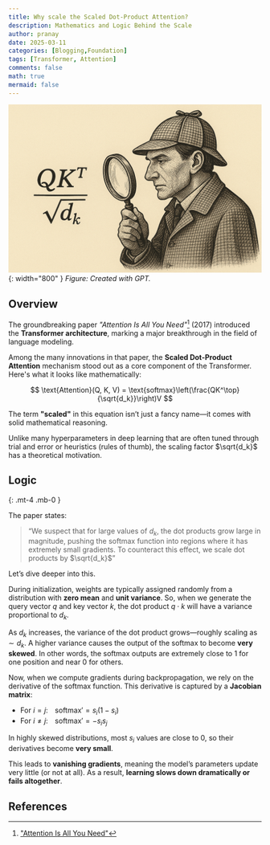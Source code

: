 ```yaml
---
title: Why scale the Scaled Dot-Product Attention?
description: Mathematics and Logic Behind the Scale
author: pranay
date: 2025-03-11
categories: [Blogging,Foundation]
tags: [Transformer, Attention]
comments: false
math: true
mermaid: false
---
```

![Scaled Attention with Sherlock Holmes](/assets/img/why_scale_the_scaled_attention.png){: width="800" }
_Figure: Created with GPT._

## Overview

The groundbreaking paper *"Attention Is All You Need"*[^Paper] (2017) introduced the **Transformer architecture**, marking a major breakthrough in the field of language modeling.

Among the many innovations in that paper, the **Scaled Dot-Product Attention** mechanism stood out as a core component of the Transformer. Here's what it looks like mathematically:

$$
\text{Attention}(Q, K, V) = \text{softmax}\left(\frac{QK^\top}{\sqrt{d_k}}\right)V
$$

The term **"scaled"** in this equation isn’t just a fancy name—it comes with solid mathematical reasoning.

Unlike many hyperparameters in deep learning that are often tuned through trial and error or heuristics (rules of thumb), the scaling factor $\sqrt{d_k}$ has a theoretical motivation.

## Logic
{: .mt-4 .mb-0 }

The paper states:

> “We suspect that for large values of $d_k$, the dot products grow large in magnitude, pushing the softmax function into regions where it has extremely small gradients. To counteract this effect, we scale dot products by $\sqrt{d_k}$”

Let’s dive deeper into this.

During initialization, weights are typically assigned randomly from a distribution with **zero mean** and **unit variance**. So, when we generate the query vector $q$ and key vector $k$, the dot product $q \cdot k$ will have a variance proportional to $d_k$.

As $d_k$ increases, the variance of the dot product grows—roughly scaling as $\sim d_k$. A higher variance causes the output of the softmax to become **very skewed**. In other words, the softmax outputs are extremely close to 1 for one position and near 0 for others.

Now, when we compute gradients during backpropagation, we rely on the derivative of the softmax function. This derivative is captured by a **Jacobian matrix**:

- For $i = j$: $\text{softmax}' = s_i(1 - s_i)$  
- For $i \ne j$: $\text{softmax}' = -s_i s_j$

In highly skewed distributions, most $s_i$ values are close to 0, so their derivatives become **very small**.

This leads to **vanishing gradients**, meaning the model’s parameters update very little (or not at all). As a result, **learning slows down dramatically or fails altogether**.

## References

[^Paper]: ["Attention Is All You Need"](https://arxiv.org/pdf/1706.03762)
